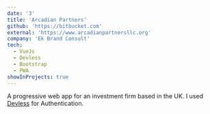 ```yaml
---
date: '3'
title: 'Arcadian Partners'
github: 'https://bitbucket.com'
external: 'https://www.arcadianpartnersllc.org'
company: 'Ek Brand Consult'
tech:
  - VueJs
  - Devless
  - Bootstrap
  - PWA
showInProjects: true
---
```


A progressive web app for an investment firm based in the UK. I used [Devless](https://devless.io) for Authentication.
